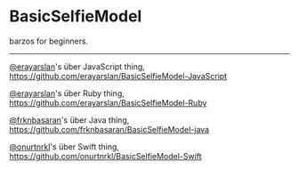 BasicSelfieModel
================

barzos for beginners.

___
[@erayarslan](https://github.com/erayarslan)'s über JavaScript thing, https://github.com/erayarslan/BasicSelfieModel-JavaScript

[@erayarslan](https://github.com/erayarslan)'s über Ruby thing, https://github.com/erayarslan/BasicSelfieModel-Ruby

[@frknbasaran](https://github.com/frknbasaran)'s über Java thing, https://github.com/frknbasaran/BasicSelfieModel-java

[@onurtnrkl](https://github.com/onurtnrkl)'s über Swift thing, https://github.com/onurtnrkl/BasicSelfieModel-Swift

